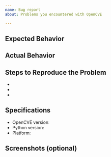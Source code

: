 ```yaml
---
name: Bug report
about: Problems you encountered with OpenCVE

---
```


## Expected Behavior


## Actual Behavior


## Steps to Reproduce the Problem

  - 
  - 
  - 

## Specifications

  - OpenCVE version:
  - Python version:
  - Platform:

## Screenshots (optional)


